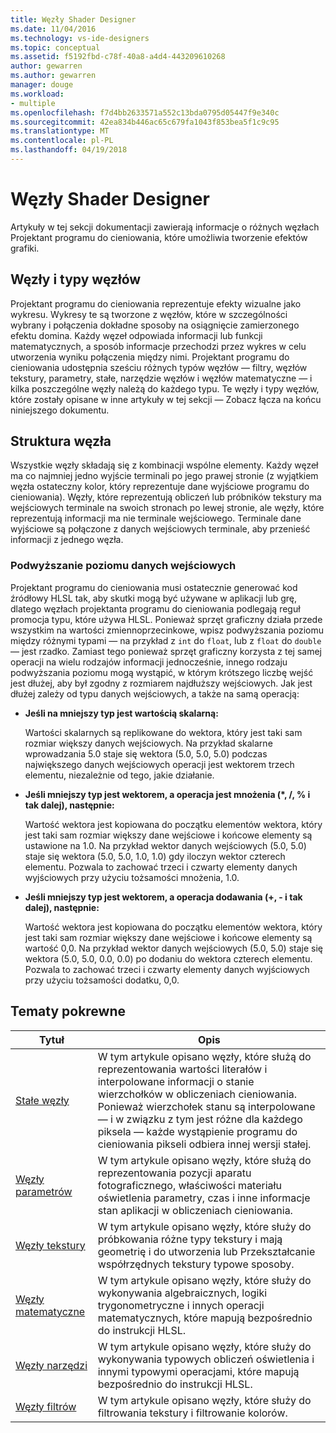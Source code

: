 ```yaml
---
title: Węzły Shader Designer
ms.date: 11/04/2016
ms.technology: vs-ide-designers
ms.topic: conceptual
ms.assetid: f5192fbd-c78f-40a8-a4d4-443209610268
author: gewarren
ms.author: gewarren
manager: douge
ms.workload:
- multiple
ms.openlocfilehash: f7d4bb2633571a552c13bda0795d05447f9e340c
ms.sourcegitcommit: 42ea834b446ac65c679fa1043f853bea5f1c9c95
ms.translationtype: MT
ms.contentlocale: pl-PL
ms.lasthandoff: 04/19/2018
---
```

# <a name="shader-designer-nodes"></a>Węzły Shader Designer
Artykuły w tej sekcji dokumentacji zawierają informacje o różnych węzłach Projektant programu do cieniowania, które umożliwia tworzenie efektów grafiki.

## <a name="nodes-and-node-types"></a>Węzły i typy węzłów
 Projektant programu do cieniowania reprezentuje efekty wizualne jako wykresu. Wykresy te są tworzone z węzłów, które w szczególności wybrany i połączenia dokładne sposoby na osiągnięcie zamierzonego efektu domina. Każdy węzeł odpowiada informacji lub funkcji matematycznych, a sposób informacje przechodzi przez wykres w celu utworzenia wyniku połączenia między nimi. Projektant programu do cieniowania udostępnia sześciu różnych typów węzłów — filtry, węzłów tekstury, parametry, stałe, narzędzie węzłów i węzłów matematyczne — i kilka poszczególne węzły należą do każdego typu. Te węzły i typy węzłów, które zostały opisane w inne artykuły w tej sekcji — Zobacz łącza na końcu niniejszego dokumentu.

## <a name="node-structure"></a>Struktura węzła
 Wszystkie węzły składają się z kombinacji wspólne elementy. Każdy węzeł ma co najmniej jedno wyjście terminali po jego prawej stronie (z wyjątkiem węzła ostateczny kolor, który reprezentuje dane wyjściowe programu do cieniowania). Węzły, które reprezentują obliczeń lub próbników tekstury ma wejściowych terminale na swoich stronach po lewej stronie, ale węzły, które reprezentują informacji ma nie terminale wejściowego. Terminale dane wyjściowe są połączone z danych wejściowych terminale, aby przenieść informacji z jednego węzła.

### <a name="promotion-of-inputs"></a>Podwyższanie poziomu danych wejściowych
 Projektant programu do cieniowania musi ostatecznie generować kod źródłowy HLSL tak, aby skutki mogą być używane w aplikacji lub grę, dlatego węzłach projektanta programu do cieniowania podlegają reguł promocja typu, które używa HLSL. Ponieważ sprzęt graficzny działa przede wszystkim na wartości zmiennoprzecinkowe, wpisz podwyższania poziomu między różnymi typami — na przykład z `int` do `float`, lub z `float` do `double`— jest rzadko. Zamiast tego ponieważ sprzęt graficzny korzysta z tej samej operacji na wielu rodzajów informacji jednocześnie, innego rodzaju podwyższania poziomu mogą wystąpić, w którym krótszego liczbę wejść jest dłużej, aby był zgodny z rozmiarem najdłuższy wejściowych. Jak jest dłużej zależy od typu danych wejściowych, a także na samą operacją:

-   **Jeśli na mniejszy typ jest wartością skalarną:**

     Wartości skalarnych są replikowane do wektora, który jest taki sam rozmiar większy danych wejściowych. Na przykład skalarne wprowadzania 5.0 staje się wektora (5.0, 5.0, 5.0) podczas największego danych wejściowych operacji jest wektorem trzech elementu, niezależnie od tego, jakie działanie.

-   **Jeśli mniejszy typ jest wektorem, a operacja jest mnożenia (\*, /, % i tak dalej), następnie:**

     Wartość wektora jest kopiowana do początku elementów wektora, który jest taki sam rozmiar większy dane wejściowe i końcowe elementy są ustawione na 1.0. Na przykład wektor danych wejściowych (5.0, 5.0) staje się wektora (5.0, 5.0, 1.0, 1.0) gdy iloczyn wektor czterech elementu. Pozwala to zachować trzeci i czwarty elementy danych wyjściowych przy użyciu tożsamości mnożenia, 1.0.

-   **Jeśli mniejszy typ jest wektorem, a operacja dodawania (+, - i tak dalej), następnie:**

     Wartość wektora jest kopiowana do początku elementów wektora, który jest taki sam rozmiar większy dane wejściowe i końcowe elementy są wartość 0,0. Na przykład wektor danych wejściowych (5.0, 5.0) staje się wektora (5.0, 5.0, 0.0, 0.0) po dodaniu do wektora czterech elementu. Pozwala to zachować trzeci i czwarty elementy danych wyjściowych przy użyciu tożsamości dodatku, 0,0.

## <a name="related-topics"></a>Tematy pokrewne

|Tytuł|Opis|
|-----------|-----------------|
|[Stałe węzły](../designers/constant-nodes.md)|W tym artykule opisano węzły, które służą do reprezentowania wartości literałów i interpolowane informacji o stanie wierzchołków w obliczeniach cieniowania. Ponieważ wierzchołek stanu są interpolowane — i w związku z tym jest różne dla każdego piksela — każde wystąpienie programu do cieniowania pikseli odbiera innej wersji stałej.|
|[Węzły parametrów](../designers/parameter-nodes.md)|W tym artykule opisano węzły, które służą do reprezentowania pozycji aparatu fotograficznego, właściwości materiału oświetlenia parametry, czas i inne informacje stan aplikacji w obliczeniach cieniowania.|
|[Węzły tekstury](../designers/texture-nodes.md)|W tym artykule opisano węzły, które służy do próbkowania różne typy tekstury i mają geometrię i do utworzenia lub Przekształcanie współrzędnych tekstury typowe sposoby.|
|[Węzły matematyczne](../designers/math-nodes.md)|W tym artykule opisano węzły, które służy do wykonywania algebraicznych, logiki trygonometryczne i innych operacji matematycznych, które mapują bezpośrednio do instrukcji HLSL.|
|[Węzły narzędzi](../designers/utility-nodes.md)|W tym artykule opisano węzły, które służy do wykonywania typowych obliczeń oświetlenia i innymi typowymi operacjami, które mapują bezpośrednio do instrukcji HLSL.|
|[Węzły filtrów](../designers/filter-nodes.md)|W tym artykule opisano węzły, które służy do filtrowania tekstury i filtrowanie kolorów.|